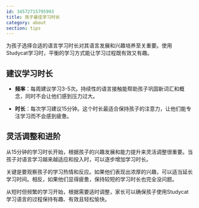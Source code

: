 ```yaml
---
id: 34572715795993
title: 孩子最佳学习时长
category: about
section: tips
---
```

为孩子选择合适的语言学习时长对其语言发展和兴趣培养至关重要。使用Studycat学习时，平衡的学习方式能让学习过程既有效又有趣。

## 建议学习时长

- **频率**：每周建议学习3-5次。持续性的语言接触能帮助孩子巩固新词汇和概念，同时不会让他们感到压力过大。

- **时长**：每次学习建议15分钟。这个时长最适合保持孩子的注意力，让他们能专注学习而不会感到疲惫。

## 灵活调整和进阶

从15分钟的学习时长开始，根据孩子的兴趣发展和能力提升来灵活调整很重要。当孩子对语言学习越来越适应和投入时，可以逐步增加学习时长。

关键是要观察孩子的学习热情和反应。如果他们表现出浓厚的兴趣，可以适当延长学习时间。相反，如果他们显得疲惫，保持较短的学习时长也完全没问题。

从短时但频繁的学习开始，根据需要适时调整，家长可以确保孩子使用Studycat学习语言的过程保持有趣、有效且轻松愉快。


